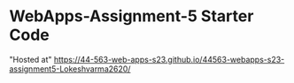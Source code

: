 # WebApps-Assignment-5 Starter Code
"Hosted at" https://44-563-web-apps-s23.github.io/44563-webapps-s23-assignment5-Lokeshvarma2620/

